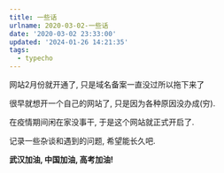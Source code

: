 ```yaml
---
title: 一些话
urlname: 2020-03-02-一些话
date: '2020-03-02 23:33:00'
updated: '2024-01-26 14:21:35'
tags:
  - typecho
---
```

网站2月份就开通了, 只是域名备案一直没过所以拖下来了



很早就想开一个自己的网站了, 只是因为各种原因没办成(穷).



在疫情期间闲在家没事干, 于是这个网站就正式开启了.



记录一些杂谈和遇到的问题, 希望能长久吧.



**武汉加油, 中国加油, 高考加油!**
